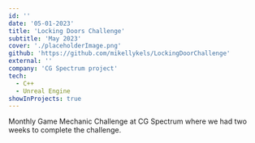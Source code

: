 ```yaml
---
id: ''
date: '05-01-2023'
title: 'Locking Doors Challenge'
subtitle: 'May 2023'
cover: './placeholderImage.png'
github: 'https://github.com/mikellykels/LockingDoorChallenge'
external: ''
company: 'CG Spectrum project'
tech:
  - C++
  - Unreal Engine
showInProjects: true
---
```


Monthly Game Mechanic Challenge at CG Spectrum where we had two weeks to complete the challenge.
